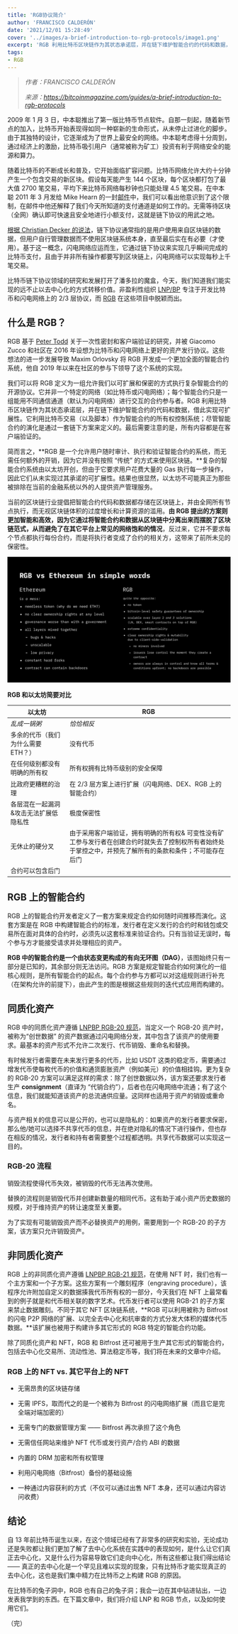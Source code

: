 ```yaml
---
title: 'RGB协议简介'
author: 'FRANCISCO CALDERÓN'
date: '2021/12/01 15:28:49'
cover: '../images/a-brief-introduction-to-rgb-protocols/image1.png'
excerpt: 'RGB 利用比特币区块链作为其状态承诺层，并在链下维护智能合约的代码和数据，借此实现可扩展性'
tags:
- RGB
---
```



> *作者：FRANCISCO CALDERÓN*
> 
> *来源：<https://bitcoinmagazine.com/guides/a-brief-introduction-to-rgb-protocols>*



2009 年 1 月 3 日，中本聪推出了第一版比特币节点软件。自那一刻起，随着新节点的加入，比特币开始表现得如同一种崭新的生命形式，从未停止过进化的脚步。由于其独特的设计，它逐渐成为了世界上最安全的网络。中本聪考虑得十分周到，通过经济上的激励，比特币吸引用户（通常被称为矿工）投资有利于网络安全的能源和算力。

随着比特币的不断成长和普及，它开始面临扩容问题。比特币网络允许大约十分钟产生一个包含交易的新区块。假设每天能产生 144 个区块，每个区块都打包了最大值 2700 笔交易，平均下来比特币网络每秒钟也只能处理 4.5 笔交易。在中本聪 2011 年 3 月发给 Mike Hearn 的一封[邮件](https://plan99.net/~mike/satoshi-emails/thread4.html)中，我们可以看出他意识到了这个限制，在邮件中他还解释了我们今天所知道的支付通道是如何工作的。无需等待区块（全网）确认即可快速且安全地进行小额支付，这就是链下协议的用武之地。

[根据 Christian Decker 的说法](https://btctranscripts.com/chaincode-labs/chaincode-residency/2018-10-22-christian-decker-history-of-lightning/)，链下协议通常指的是用户使用来自区块链的数据，但用户自行管理数据而不使用区块链系统本身，直至最后实在有必要（才使用）。基于这一概念，闪电网络应运而生，它通过链下协议来实现几乎瞬间完成的比特币支付，且由于并非所有操作都要写到区块链上，闪电网络可以实现每秒上千笔交易。

比特币链下协议领域的研究和发展打开了潘多拉的魔盒，今天，我们知道我们能实现的远不止以去中心化的方式转移价值。非盈利性组织 [LNP/BP](https://lnp-bp.org/) 专注于开发比特币和闪电网络上的 2/3 层协议，而 [RGB](https://www.rgbfaq.com/) 在这些项目中脱颖而出。

## 什么是 RGB？

RGB 基于 [Peter Todd](https://lists.linuxfoundation.org/pipermail/bitcoin-dev/2016-June/012773.html) 关于一次性密封和客户端验证的研究，并被 Giacomo Zucco 和社区在 2016 年设想为比特币和闪电网络上更好的资产发行协议。这些想法的进一步发展导致 Maxim Orlovsky 将 RGB 开发成一个更加全面的智能合约系统，他自 2019 年以来在社区的参与下领导了这个系统的实现。

我们可以将 RGB 定义为一组允许我们以可扩展和保密的方式执行复杂智能合约的开源协议。它并非一个特定的网络（如比特币或闪电网络）；每个智能合约只是一组能用不同通信通道（默认为闪电网络）进行交互的合约参与者。RGB 利用比特币区块链作为其状态承诺层，并在链下维护智能合约的代码和数据，借此实现可扩展性。它利用比特币交易（以及脚本）作为智能合约的所有权控制系统；尽管智能合约的演化是通过一套链下方案来定义的。最后需要注意的是，所有内容都是在客户端验证的。

简而言之，**RGB 是一个允许用户随时审计、执行和验证智能合约的系统，而无需任何额外的开销，因为它并没有按照 “传统” 的方式来使用区块链。**复杂的智能合约系统由以太坊开创，但由于它要求用户花费大量的 Gas 执行每一步操作，因此它们从未实现过其承诺的可扩展性。结果也很显然，以太坊不可能真正为那些被排除在当前的金融系统以外的人提供资产管理服务。

当前的区块链行业提倡把智能合约代码和数据都存储在区块链上，并由全网所有节点执行，而无视区块链体积的过度增长和计算资源的滥用。**由 RGB 提出的方案则更加智能和高效，因为它通过将智能合约和数据从区块链中分离出来而摆脱了区块链范式，从而避免了在其它平台上常见的网络饱和的情况**，反过来，它并不要求每个节点都执行每份合约，而是将执行者变成了合约的相关方，这带来了前所未见的保密性。

![image1](../images/a-brief-introduction-to-rgb-protocols/image1.png)

**RGB  和以太坊简要对比**

| **以太坊**                             | **RGB**                                                      |
| -------------------------------------- | ------------------------------------------------------------ |
| *乱成一锅粥*                           | *恰恰相反*                                                   |
| 多余的代币（我们为什么需要 ETH？）     | 没有代币                                                     |
| 在任何级别都没有明确的所有权           | 所有权拥有比特币级别的安全保障                               |
| 比政府更糟糕的治理                     | 在 2/3 层方案上进行扩展（闪电网络、DEX、RGB 上的智能合约）   |
| 各层混在一起漏洞 &攻击无法扩展低隐私性 | 极度保密性                                                   |
| 无休止的硬分叉                         | 由于采用客户端验证，拥有明确的所有权& 可变性没有矿工参与发行者在创建合约时就失去了控制权所有者始终处于掌控之中，并预先了解所有的条款和条件；不可能存在后门 |
| 合约可以包含后门                       |                                                              |

## RGB 上的智能合约

RGB 上的智能合约开发者定义了一套方案来规定合约如何随时间推移而演化。这套方案是在 RGB 中构建智能合约的标准，发行者在定义发行的合约时和钱包或交易所在面对具体的合约时，必须先以这套标准来验证合约。只有当验证无误时，每个参与方才能接受请求并处理相应的资产。

**RGB 中的智能合约是一个由状态变更构成的有向无环图（DAG）**，该图始终只有一部分是已知的，其余部分则无法访问。RGB 方案是规定智能合约如何演化的一组核心规则，是所有智能合约的起点。每个合约参与方都可以对这组规则进行补充（在架构允许的前提下），由此产生的图是根据这些规则的迭代式应用而构建的。

## 同质化资产

RGB 中的同质化资产遵循 [LNPBP RGB-20 规范](https://github.com/LNP-BP/LNPBPs/blob/master/lnpbp-0020.md)，当定义一个  RGB-20 资产时，被称为“创世数据” 的资产数据通过闪电网络分发，其中包含了该资产的使用要求。最基本的资产形式不允许二次发行、代币销毁、重命名和替换。

有时候发行者需要在未来发行更多的代币，比如 USDT 这类的稳定币，需要通过增发代币使每枚代币的价值和通货膨胀资产（例如美元）的价值相挂钩。更为复杂的 RGB-20 方案可以满足这样的需求：除了创世数据以外，该方案还要求发行者生产 **consignment**（直译为 “代销合约”），后者也在闪电网络中流通；有了这个信息，我们就能知道该资产的总流通供应量。这同样也适用于资产的销毁或重命名。

与资产相关的信息可以是公开的，也可以是隐私的：如果资产的发行者要求保密，那么他/她可以选择不共享代币的信息，并在绝对隐私的情况下进行操作，但也存在相反的情况，发行者和持有者需要整个过程都透明。共享代币数据可以实现这一目的。

### RGB-20 流程

销毁流程使得代币失效，被销毁的代币无法再次使用。

替换的流程则是销毁代币并创建新数量的相同代币。这有助于减小资产历史数据的规模，对于维持资产的转让速度至关重要。

为了实现有可能销毁资产而不必替换资产的用例，需要用到一个 RGB-20 的子方案，该方案只允许销毁资产。

## 非同质化资产

RGB 上的非同质化资产遵循 [LNPBP RGB-21 规范](https://github.com/LNP-BP/LNPBPs/blob/master/lnpbp-0021.md)，在使用 NFT 时，我们也有一个主方案和一个子方案。这些方案有一个雕刻程序（engraving procedure），该程序允许附加自定义的数据揍我代币所有权的一部分，今天我们在 NFT 上最常看到的例子就是和代币相关联的数字艺术。代币发行者可以使用 RGB-21 的子方案来禁止数据雕刻。不同于其它 NFT 区块链系统，**RGB 可以利用被称为 Bitfrost 的闪电 P2P 网络的扩展、以完全去中心化和抗审查的方式分发大体积的媒体代币数据。**该扩展也被用于构建许多其它形式的 RGB 特定的智能合约功能。

除了同质化资产和 NFT，RGB 和 Bitfrost 还可被用于生产其它形式的智能合约，包括去中心化交易所、流动性池、算法稳定币等，我们将在未来的文章中介绍。

### RGB 上的 NFT  vs. 其它平台上的 NFT

- 无需昂贵的区块链存储

- 无需 IPFS，取而代之的是一个被称为 Bitfrost 的闪电网络扩展（而且它是完全端对端加密的）

- 无需专门的数据管理方案 —— Bitfrost 再次承担了这个角色

- 无需信任网站来维护 NFT 代币或发行资产/合约 ABI 的数据

- 内置的 DRM 加密和所有权管理

- 利用闪电网络（Bitfrost）备份的基础设施

- 一种通过内容获利的方式（不仅可以通过出售 NFT 本身，还可以通过内容访问收费）

## 结论

自 13 年前比特币诞生以来，在这个领域已经有了非常多的研究和实验，无论成功还是失败都让我们更加了解了去中心化系统在实践中的表现如何，是什么让它们真正去中心化，又是什么行为容易导致它们走向中心化，所有这些都让我们得出结论 —— 真正的去中心化是一个罕见且难以实现的现象，只有比特币才能实现真正的去中心化，这也是我们集中精力在比特币之上构建 RGB 的原因。

在比特币的兔子洞中，RGB 也有自己的兔子洞；我会一边在其中钻进钻出，一边发表我学到的东西。在下篇文章中，我们将介绍 LNP 和 RGB 节点，以及如何使用它们。

（完）